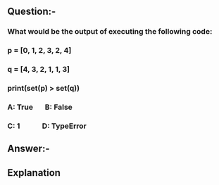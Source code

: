 ## Question:- 
### What would be the output of executing the following code:
### p = [0, 1, 2, 3, 2, 4]
### q = [4, 3, 2, 1, 1, 3]
### print(set(p) > set(q)) </h3>
### A: True &nbsp;&nbsp;&nbsp;&nbsp;&nbsp;     B: False
### C: 1 &nbsp;&nbsp;&nbsp;&nbsp;&nbsp;&nbsp;&nbsp;&nbsp;&nbsp;&nbsp;&nbsp; D: TypeError
## Answer:- 


## Explanation
